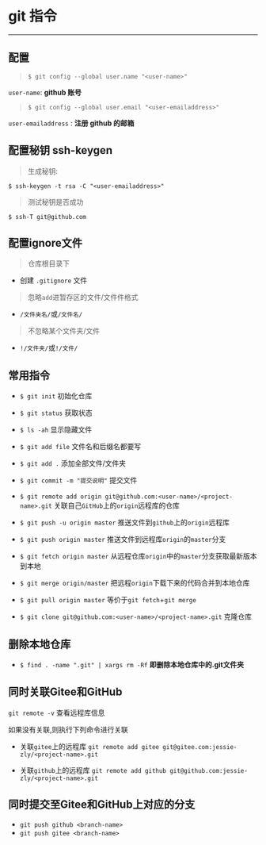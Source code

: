 # git 指令
--------------------------

## 配置

> `$ git config --global user.name "<user-name>"`

`user-name`: **github 账号**

> `$ git config --global user.email "<user-emailaddress>"`

`user-emailaddress` : **注册 github 的邮箱**

## 配置秘钥 ssh-keygen

> 生成秘钥:

`$ ssh-keygen -t rsa -C "<user-emailaddress>"`

> 测试秘钥是否成功

`$ ssh-T git@github.com`

## 配置ignore文件

> 仓库根目录下

* 创建 `.gitignore` 文件

> 忽略`add`进暂存区的文件/文件件格式

* `/文件夹名/`或`/文件名/`
	
> 不忽略某个文件夹/文件

* `!/文件夹/`或`!/文件/`

## 常用指令
* `$ git init` 初始化仓库
* `$ git status` 获取状态
* `$ ls -ah` 显示隐藏文件
* `$ git add file` 文件名和后缀名都要写
* `$ git add .` 添加全部文件/文件夹
* `$ git commit -m "提交说明"` 提交文件
* `$ git remote add origin git@github.com:<user-name>/<project-name>.git` 关联自己`GitHub`上的`origin`远程库的仓库
* `$ git push -u origin master` 推送文件到`github`上的`origin`远程库
* `$ git push origin master` 推送文件到远程库`origin`的`master`分支

* `$ git fetch origin master` 从远程仓库`origin`中的`master`分支获取最新版本到本地
* `$ git merge origin/master` 把远程`origin`下载下来的代码合并到本地仓库

* `$ git pull origin master` 等价于`git fetch`+`git merge`
* `$ git clone git@github.com:<user-name>/<project-name>.git` 克隆仓库

## 删除本地仓库
* `$ find . -name ".git" | xargs rm -Rf`
**即删除本地仓库中的.git文件夹**

## 同时关联Gitee和GitHub
`git remote -v` 查看远程库信息

如果没有关联,则执行下列命令进行关联
* 关联`gitee`上的远程库
`git remote add gitee git@gitee.com:jessie-zly/<project-name>.git`

* 关联`github`上的远程库
`git remote add github git@github.com:jessie-zly/<project-name>.git` 

## 同时提交至Gitee和GitHub上对应的分支
* `git push github <branch-name>`
* `git push gitee <branch-name>`



